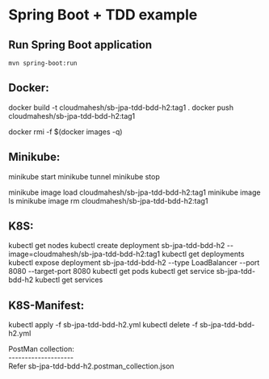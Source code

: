 # Spring Boot + TDD example

## Run Spring Boot application
```
mvn spring-boot:run
```

Docker:
-------
docker build -t cloudmahesh/sb-jpa-tdd-bdd-h2:tag1 .
docker push cloudmahesh/sb-jpa-tdd-bdd-h2:tag1

docker rmi -f $(docker images -q)

Minikube:
---------
minikube start
minikube tunnel
minikube stop

minikube image load cloudmahesh/sb-jpa-tdd-bdd-h2:tag1
minikube image ls
minikube image rm cloudmahesh/sb-jpa-tdd-bdd-h2:tag1

K8S:
----
kubectl get nodes
kubectl create deployment sb-jpa-tdd-bdd-h2 --image=cloudmahesh/sb-jpa-tdd-bdd-h2:tag1
kubectl get deployments
kubectl expose deployment sb-jpa-tdd-bdd-h2 --type LoadBalancer --port 8080 --target-port 8080
kubectl get pods
kubectl get service sb-jpa-tdd-bdd-h2
kubectl get services

K8S-Manifest:
-------------
kubectl apply -f sb-jpa-tdd-bdd-h2.yml
kubectl delete -f sb-jpa-tdd-bdd-h2.yml

PostMan collection: <br>
-------------------- <br>
Refer sb-jpa-tdd-bdd-h2.postman_collection.json